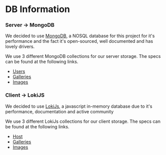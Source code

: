 # DB Information

### Server -> MongoDB
We decided to use [MongoDB](https://docs.mongodb.com/manual/introduction/),
a NOSQL database for this project for it's performance and the fact it's
open-sourced, well documented and has lovely drivers.

We use 3 different MongoDB collections for our server storage. The specs can
be found at the following links.
- [Users](/doc/db/users.md)
- [Galleries](/doc/db/galleries.md)
- [Images](/doc/db/Images)

### Client -> LokiJS
We decided to use [LokiJs](http://lokijs.org/#/), a javascript in-memory
database due to it's performance, documentation and active community

We use 3 different LokiJs collections for our client storage. The specs can be
found at the following links.
- [Host](/doc/db/host.md)
- [Galleries](/doc/db/galleries.md)
- [Images](/doc/db/Images)
